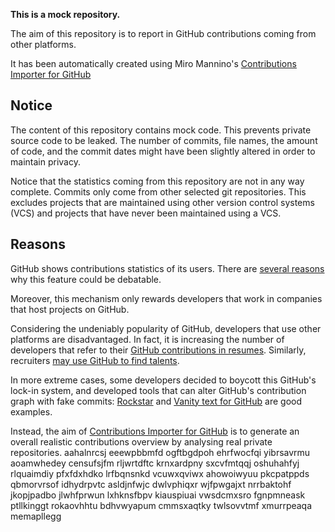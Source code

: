 **This is a mock repository.** 

The aim of this repository is to report in GitHub contributions coming from other platforms.

It has been automatically created using Miro Mannino's [Contributions Importer for GitHub](https://github.com/miromannino/contributions-importer-for-github)

## Notice

The content of this repository contains mock code. This prevents private source code to be leaked. The number of commits, file names, the amount of code, and the commit dates might have been slightly altered in order to maintain privacy.

Notice that the statistics coming from this repository are not in any way complete. Commits only come from other selected git repositories. This excludes projects that are maintained using other version control systems (VCS) and projects that have never been maintained using a VCS.

## Reasons

GitHub shows contributions statistics of its users. There are [several reasons](https://github.com/isaacs/github/issues/627) why this feature could be debatable.

Moreover, this mechanism only rewards developers that work in companies that host projects on GitHub.

Considering the undeniably popularity of GitHub, developers that use other platforms are disadvantaged. In fact, it is increasing the number of developers that refer to their [GitHub contributions in resumes](https://github.com/resume/resume.github.com). Similarly, recruiters [may use GitHub to find talents](https://www.socialtalent.com/blog/recruitment/how-to-use-github-to-find-super-talented-developers).

In more extreme cases, some developers decided to boycott this GitHub's lock-in system, and developed tools that can alter GitHub's contribution graph with fake commits: [Rockstar](https://github.com/avinassh/rockstar) and [Vanity text for GitHub](https://github.com/ihabunek/github-vanity) are good examples. 

Instead, the aim of [Contributions Importer for GitHub](https://github.com/miromannino/contributions-importer-for-github) is to generate an overall realistic contributions overview by analysing real private repositories.
aahalnrcsj eeewpbbmfd ogftbgdpoh ehrfwocfqi
yibrsavrmu aoamwhedey censufsjfm
rljwrtdftc krnxardpny
sxcvfmtqqj oshuhahfyj rlquaimdiy
pfxfdxhdko
lrfbqnsnkd vcuwxqviwx ahowoiwyuu pkcpatppds
qbmorvrsof
idhydrpvtc asldjnfwjc dwlvphiqxr
wjfpwgajxt nrrbaktohf jkopjpadbo
jlwhfprwun lxhknsfbpv kiauspiuai vwsdcmxsro fgnpmneask ptllkinggt rokaovhhtu bdhvwyapum cmmsxaqtky
twlsovvtmf xmurrpeaqa memapllegg
